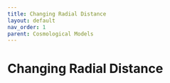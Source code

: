 ```yaml
---
title: Changing Radial Distance
layout: default
nav_order: 1
parent: Cosmological Models
---
```


# Changing Radial Distance
